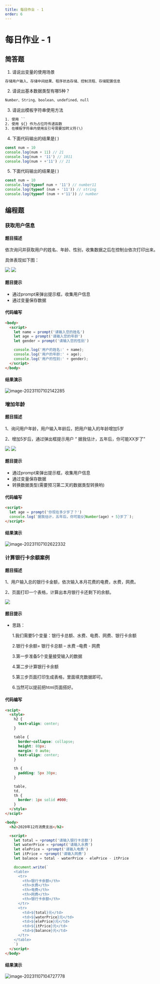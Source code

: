 ```yaml
---
title: 每日作业 - 1
order: 6
---
```


# 每日作业 - 1

## 简答题

1. 请说出变量的使用场景

```txt
存储用户输入、存储中间结果、程序状态存储、控制流程、存储配置信息
```

2. 请说出基本数据类型有哪5种？

```txt
Number、String、boolean、undefined、null
```

3. 请说出模板字符串使用方法

```txt
1. 使用 ``
2. 使用 ${} 作为占位符传递函数
3. 在模板字符串内使用反引号需要加转义符(\)
```

4. 下面代码输出的结果是( )

```js
const num = 10
console.log(num + 11) // 21
console.log(num + '11') // 1011
console.log(num + +'11') // 21
```

5. 下面代码输出的结果是( )

```js
const num = 10
console.log(typeof num + '11') // number11
console.log(typeof (num + '11')) // string
console.log(typeof (num + +'11')) // number
```

## 编程题

### 获取用户信息

#### 题目描述

依次询问并获取用户的姓名、年龄、性别，收集数据之后在控制台依次打印出来。

具体表现如下图：

<img src="./md_img/图片1.png">

<img src="./md_img/图片4.png">

#### 题目提示

+ 通过prompt来弹出提示框，收集用户信息
+ 通过变量保存数据

#### 代码编写

```html
<body>
  <script>
    let name = prompt('请输入您的姓名')
    let age = prompt('请输入您的年龄')
    let gender = prompt('请输入您的性别')

    console.log('用户的姓名:' + name);
    console.log('用户的年龄:' + age);
    console.log('用户的性别:' + gender);
  </script>
</body>
```

#### 结果演示

![image-20231107102142285](md_img/image-20231107102142285.png)

### 增加年龄

#### 题目描述

1、询问用户年龄，用户输入年龄后，把用户输入的年龄增加5岁

2、增加5岁后，通过弹出框提示用户 “ 据我估计，五年后，你可能XX岁了”

<img src="./md_img/图片5.png">

<img src="./md_img/图片6.png">

#### 题目提示

+ 通过prompt来弹出提示框，收集用户信息
+ 通过变量保存数据
+ 转换数据类型(需要预习第二天的数据类型转换哟)

#### 代码编写

```html
<script>
  let age = prompt('你现在多少岁了？')
  console.log(`据我估计，五年后，你可能${Number(age) + 5}岁了`);
</script>
```

#### 结果演示

![image-20231107102622332](md_img/image-20231107102622332.png)

### 计算银行卡余额案例

#### 题目描述

1、用户输入总的银行卡金额，依次输入本月花费的电费，水费，网费。

2、页面打印一个表格，计算出本月银行卡还剩下的余额。

<img src="./md_img/111.gif">

#### 题目提示

+ 思路：

  1.我们需要5个变量：银行卡总额、水费、电费、网费、银行卡余额

  2.银行卡余额= 银行卡总额 – 水费 –电费  - 网费  

  3.第一步准备5个变量接受输入的数据

  4.第二步计算银行卡余额 

  5.第三步页面打印生成表格，里面填充数据即可。

  6.当然可以提前把html页面搭好。

#### 代码编写

```html
<scipt>
  <style>
    h2 {
      text-align: center;
    }

    table {
      border-collapse: collapse;
      height: 80px;
      margin: 0 auto;
      text-align: center;
    }

    th {
      padding: 5px 30px;
    }

    table,
    td,
    th {
      border: 1px solid #000;
    }
  </style>
</scipt>

<body>
  <h2>2020年12月消费支出</h2>

  <script>
    let total = +prompt('请输入银行卡总额')
    let waterPrice = +prompt('请输入水费')
    let elePrice = +prompt('请输入电费')
    let itPrice = +prompt('请输入网费')
    let balance = total - waterPrice - elePrice - itPrice

    document.write(`
    <table>
      <tr>
        <th>银行卡余额</th>
        <th>水费</th>
        <th>电费</th>
        <th>网费</th>
        <th>银行卡余额</th>
      </tr>
      <tr>
        <td>${total}元</td>
        <td>${waterPrice}元</td>
        <td>${elePrice}元</td>
        <td>${itPrice}元</td>
        <td>${balance}元</td>
      </tr>
    </table>
    `)
  </script>
</body>
```

#### 结果演示

![image-20231107104727778](md_img/image-20231107104727778.png)